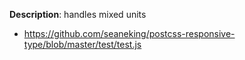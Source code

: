 __Description__: handles mixed units

+ https://github.com/seaneking/postcss-responsive-type/blob/master/test/test.js